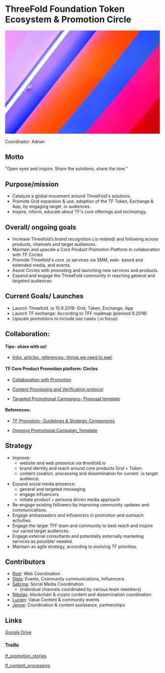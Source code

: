 # ThreeFold Foundation Token Ecosystem & Promotion Circle

![promtion pic](foundation_marketing.jpeg)

Coordinator: Adnan

## Motto
"Open eyes and inspire. Share the solutions, share the love.”

## Purpose/mission
- Catalyze a global movement around ThreeFold's solutions.
- Promote Grid expansion & use,  adoption of the TF Token, Exchange & App, by engaging target .io audiences.
- Inspire, inform, educate about TF's core offerings and technology. 

## Overall/ ongoing goals
- Increase Threefold’s brand recognition (.io related) and following across products, channels and target audiences.
- Maintain and upscale a Core Product Promotion Platform in collaboration with TF Circles
- Promote Threefold's core .io services via SMM, web- based and extended media, and events.
- Assist Circles with promoting and launching new services and products.
- Expand and engage the ThreeFold community in reaching general and targeted audiences

## Current Goals/ Launches 
- Launch Threefold .io 15.9.2018: Grid, Token, Exchange, App
- Launch TF exchange: According to TFF roadmap (planned 9.2018) 
- Upscale promotions to include use cases (.io focus)

## Collaboration:

#### Tips- share with us!
- [links, articles, references- things we need to see!](https://docs.google.com/spreadsheets/d/1Ob0gCVc_vRPJKjBrZLr1kl2s1YRlMag-4iAxZlSNFbU/edit?usp=sharing)


#### TF Core Product Promotion platform: Circles

- [Collaboration with Promotion](https://docs.google.com/document/d/17wOpD4FU3MBeR_8BJYnrjD9ZzTrYnCsZRRThjnnnjbo/edit?usp=sharing)

- [Content Processing and Verification protocol](https://docs.google.com/document/d/1-8L9xqqpir_1--oZZG819MAwrfpDU-1QNVYxQfp3DAE/edit?usp=sharing)

- [Targeted Promotional Campaigns- Proposal template](https://docs.google.com/document/d/1ssLDpj1p_fcSpBGL9vPRBmwnYEgQo70qv-78dEJgEG8/edit?usp=sharing)

#### References: 
- [TF Promotion- Guidelines & Strategic Components](https://docs.google.com/document/d/1o3CUnr_viGP5p6TUMaB8Aynpom6tYna9GiLZndi1l4U/edit?usp=sharing)

- [Ongoing Promotional Campaign_Template](https://docs.google.com/document/d/1G4Vv8FJUEEFe8PqqZHhfMT9D0RgHAzLGg1qgEPKUlLw/edit?usp=sharing)


## Strategy
- Improve: 
  * website and web presence via threefold.io
  * brand identity and reach around core products Grid + Token.
  *  content creation, processing and dissemination for current .io target audience.
- Expand social media presence:
  * general and targeted messaging 
  * engage influencers
  * initiate product + persona driven media approach
- Re-engage existing followers by improving community updates and communications.
- Engage ambassadors and influencers in promotion and outreach activities.
- Engage the larger TFF team and community to best reach and inspire our varied target audiences.
- Engage external consultants and potentially externally marketing services as possible/ needed.
- Maintain an agile strategy, according to evolving TF priorities.

## Contributors
- [Roel](https://github.com/threefoldfoundation/info_foundation/blob/development/docs/contributors/tftech/Roel_van_Sabben.md):  Web Coordination
- [Stela](https://github.com/threefoldfoundation/info_foundation/blob/development/docs/contributors/tftech/Stela_Suils_Cuesta.md): Events, Community communications, Influencers
- [Sabrina](https://github.com/threefoldfoundation/info_foundation/blob/development/docs/contributors/tftech/sabrina_sadik.md): Social Media Coordination
  * (individual channels coordinated by various team members)
- [Nikolay](https://github.com/threefoldfoundation/info_foundation/blob/development/docs/contributors/mazraa/Nickolay%20Babenko.md): blockchain & crypto content and dissemination coordination
- [Lucien](https://github.com/threefoldfoundation/info_foundation/blob/development/docs/contributors/tftech/Lucien_Lecarme.md): Value Content & community events
- [Jenne](https://github.com/threefoldfoundation/info_foundation/blob/development/docs/contributors/mazraa/Jenne_Magno.md): Coordination & content assistance, partnerships

## Links
[Google Drive](https://drive.google.com/drive/u/1/folders/1FtuoAe7-wxp42zCmjEBIS6yBxhB9ywoX?ogsrc=32)

### Trello

[tf_promotion_stories](https://trello.com/b/N35xNHHz)

[tf_content_processing](https://trello.com/b/xNQ4A7sr)

   


